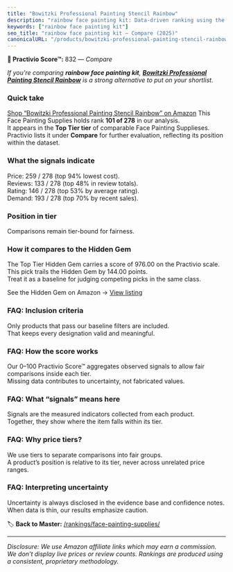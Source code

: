 ```yaml
---
title: "Bowitzki Professional Painting Stencil Rainbow"
description: "rainbow face painting kit: Data-driven ranking using the Practivio Score™. Positioned by quality, value, demand, findability, momentum."
keywords: ["rainbow face painting kit"]
seo_title: "rainbow face painting kit — Compare (2025)"
canonicalURL: "/products/bowitzki-professional-painting-stencil-rainbow-B0C897L8KX/"
---
```


**🛒 Practivio Score™:** 832 — _Compare_


*If you're comparing **rainbow face painting kit**, **[Bowitzki Professional Painting Stencil Rainbow](https://www.amazon.com/dp/B0C897L8KX?tag=practivio-20)** is a strong alternative to put on your shortlist.*
### Quick take
[Shop “Bowitzki Professional Painting Stencil Rainbow” on Amazon](https://www.amazon.com/dp/B0C897L8KX?tag=practivio-20)
This Face Painting Supplies holds rank **101 of 278** in our analysis.  
It appears in the **Top Tier tier** of comparable Face Painting Supplieses.  
Practivio lists it under **Compare** for further evaluation, reflecting its position within the dataset.

### What the signals indicate
Price: 259 / 278 (top 94% lowest cost).  
Reviews: 133 / 278 (top 48% in review totals).  
Rating: 146 / 278 (top 53% by average rating).  
Demand: 193 / 278 (top 70% by recent sales).

### Position in tier
Comparisons remain tier-bound for fairness.

### How it compares to the Hidden Gem
The Top Tier Hidden Gem carries a score of 976.00 on the Practivio scale.  
This pick trails the Hidden Gem by 144.00 points.  
Treat it as a baseline for judging competing picks in the same class.  

See the Hidden Gem on Amazon → [View listing](https://www.amazon.com/dp/B00IWESI8W?tag=practivio-20)

### FAQ: Inclusion criteria
Only products that pass our baseline filters are included.  
That keeps every designation valid and meaningful.

### FAQ: How the score works
Our 0–100 Practivio Score™ aggregates observed signals to allow fair comparisons inside each tier.  
Missing data contributes to uncertainty, not fabricated values.

### FAQ: What “signals” means here
Signals are the measured indicators collected from each product.  
Together, they show where the item falls within its tier.

### FAQ: Why price tiers?
We use tiers to separate comparisons into fair groups.  
A product’s position is relative to its tier, never across unrelated price ranges.

### FAQ: Interpreting uncertainty
Uncertainty is always disclosed in the evidence base and confidence notes.  
When data is thin, our results emphasize caution.

<!-- Missing template for Compare/CompareWithinPriceClass -->


🏷️ **Back to Master:** [/rankings/face-painting-supplies/](/rankings/face-painting-supplies/)

---
_Disclosure: We use Amazon affiliate links which may earn a commission. We don’t display live prices or review counts. Rankings are produced using a consistent, proprietary methodology._
